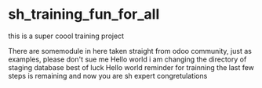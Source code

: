 # sh_training_fun_for_all
this is a super coool training project 

There are somemodule in here taken straight from odoo community, just as examples, please don't sue me
Hello world i am changing the directory of staging database best of luck
Hello world reminder for trainning the last few steps is remaining and now you are sh expert congretulations
